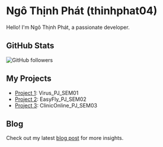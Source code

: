 # Ngô Thịnh Phát (thinhphat04)

Hello! I'm Ngô Thịnh Phát, a passionate developer.

## GitHub Stats
![GitHub followers](https://img.shields.io/github/followers/thinhphat04?style=social)

## My Projects
- [Project 1](https://github.com/thinhphat04/Virus_PJ_SEM01): Virus_PJ_SEM01
- [Project 2](https://github.com/thinhphat04/EasyFly_PJ_SEM02): EasyFly_PJ_SEM02
- [Project 3](https://github.com/thinhphat04/Clinic_Management): ClinicOnline_PJ_SEM03

## Blog
Check out my latest [blog post](link-to-blog) for more insights.

